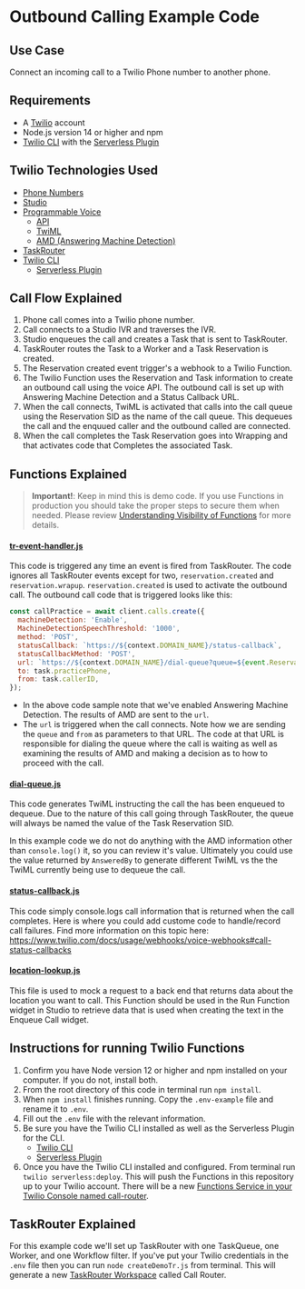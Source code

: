 # Outbound Calling Example Code

## Use Case

Connect an incoming call to a Twilio Phone number to another phone.

## Requirements

- A [Twilio](https://twilio.com) account
- Node.js version 14 or higher and npm
- [Twilio CLI](https://www.twilio.com/docs/twilio-cli/quickstart) with the [Serverless Plugin](https://www.twilio.com/docs/twilio-cli/plugins#available-plugins)

## Twilio Technologies Used

- [Phone Numbers](https://www.twilio.com/docs/phone-numbers)
- [Studio](https://www.twilio.com/docs/studio)
- [Programmable Voice](https://www.twilio.com/docs/voice)
  - [API](https://www.twilio.com/docs/voice/api)
  - [TwiML](https://www.twilio.com/docs/voice/twiml)
  - [AMD (Answering Machine Detection)](https://www.twilio.com/docs/voice/answering-machine-detection)
- [TaskRouter](https://www.twilio.com/docs/taskrouter)
- [Twilio CLI](https://www.twilio.com/docs/twilio-cli/quickstart)
  - [Serverless Plugin](https://www.twilio.com/docs/twilio-cli/plugins#available-plugins)

## Call Flow Explained

1. Phone call comes into a Twilio phone number.
2. Call connects to a Studio IVR and traverses the IVR.
3. Studio enqueues the call and creates a Task that is sent to TaskRouter.
4. TaskRouter routes the Task to a Worker and a Task Reservation is created.
5. The Reservation created event trigger's a webhook to a Twilio Function.
6. The Twilio Function uses the Reservation and Task information to create an outbound call using the voice API. The outbound call is set up with Answering Machine Detection and a Status Callback URL.
7. When the call connects, TwiML is activated that calls into the call queue using the Reservation SID as the name of the call queue. This dequeues the call and the enquued caller and the outbound called are connected.
8. When the call completes the Task Reservation goes into Wrapping and that activates code that Completes the associated Task.

## Functions Explained

> **Important!**: Keep in mind this is demo code. If you use Functions in production you should take the proper steps to secure them when needed. Please review [Understanding Visibility of Functions](https://www.twilio.com/docs/runtime/functions-assets-api/api/understanding-visibility-public-private-and-protected-functions-and-assets) for more details.

#### [tr-event-handler.js](functions/tr-event-handler.js)

This code is triggered any time an event is fired from TaskRouter. The code ignores all TaskRouter events except for two, `reservation.created` and `reservation.wrapup`. `reservation.created` is used to activate the outbound call. The outbound call code that is triggered looks like this:

```javascript
const callPractice = await client.calls.create({
  machineDetection: 'Enable',
  MachineDetectionSpeechThreshold: '1000',
  method: 'POST',
  statusCallback: `https://${context.DOMAIN_NAME}/status-callback`,
  statusCallbackMethod: 'POST',
  url: `https://${context.DOMAIN_NAME}/dial-queue?queue=${event.ReservationSid}&from=${task.callerID}`,
  to: task.practicePhone,
  from: task.callerID,
});
```

- In the above code sample note that we've enabled Answering Machine Detection. The results of AMD are sent to the `url`.
- The `url` is triggered when the call connects. Note how we are sending the `queue` and `from` as parameters to that URL. The code at that URL is responsible for dialing the queue where the call is waiting as well as examining the results of AMD and making a decision as to how to proceed with the call.

#### [dial-queue.js](functions/dial-queue.js)

This code generates TwiML instructing the call the has been enqueued to dequeue. Due to the nature of this call going through TaskRouter, the queue will always be named the value of the Task Reservation SID.

In this example code we do not do anything with the AMD information other than `console.log()` it, so you can review it's value. Ultimately you could use the value returned by `AnsweredBy` to generate different TwiML vs the the TwiML currently being use to dequeue the call.

#### [status-callback.js](functions/status-callback.js)

This code simply console.logs call information that is returned when the call completes. Here is where you could add custome code to handle/record call failures. Find more information on this topic here: https://www.twilio.com/docs/usage/webhooks/voice-webhooks#call-status-callbacks

#### [location-lookup.js](functions/location-lookup.js)

This file is used to mock a request to a back end that returns data about the location you want to call. This Function should be used in the Run Function widget in Studio to retrieve data that is used when creating the text in the Enqueue Call widget.

## Instructions for running Twilio Functions

1. Confirm you have Node version 12 or higher and npm installed on your computer. If you do not, install both.
2. From the root directory of this code in terminal run `npm install`.
3. When `npm install` finishes running. Copy the `.env-example` file and rename it to `.env`.
4. Fill out the `.env` file with the relevant information.
5. Be sure you have the Twilio CLI installed as well as the Serverless Plugin for the CLI.
   - [Twilio CLI](https://www.twilio.com/docs/twilio-cli/quickstart)
   - [Serverless Plugin](https://www.twilio.com/docs/twilio-cli/plugins#available-plugins)
6. Once you have the Twilio CLI installed and configured. From terminal run `twilio serverless:deploy`. This will push the Functions in this repository up to your Twilio account. There will be a new [Functions Service in your Twilio Console named call-router](https://console.twilio.com/us1/develop/functions/services?frameUrl=%2Fconsole%2Ffunctions%2Foverview%2Fservices%3Fx-target-region%3Dus1).

## TaskRouter Explained

For this example code we'll set up TaskRouter with one TaskQueue, one Worker, and one Workflow filter.
If you've put your Twilio credentials in the `.env` file then you can run `node createDemoTr.js` from terminal. This will generate a new [TaskRouter Workspace](https://console.twilio.com/us1/develop/taskrouter/workspaces?frameUrl=/console/taskrouter/workspaces) called Call Router.
